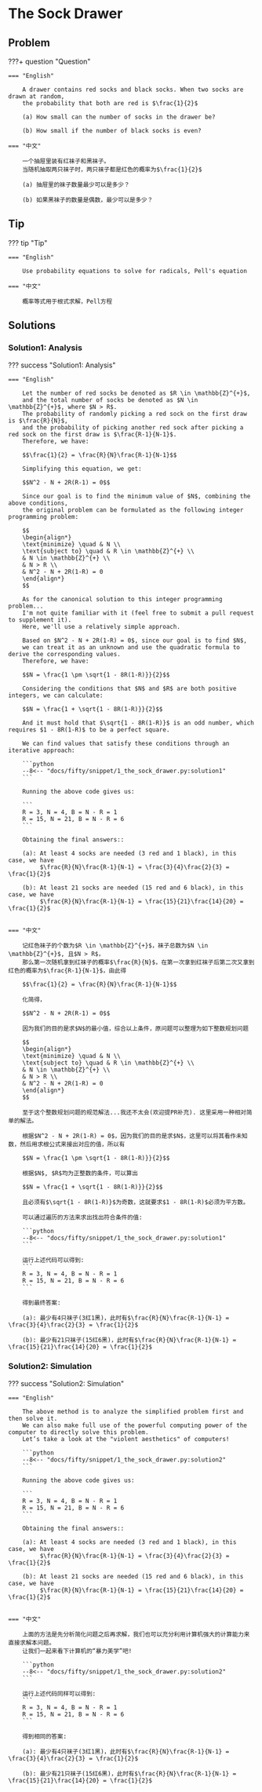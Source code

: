 # The Sock Drawer

## Problem

???+ question "Question"

    === "English"

        A drawer contains red socks and black socks. When two socks are drawn at random,
        the probability that both are red is $\frac{1}{2}$

        (a) How small can the number of socks in the drawer be?

        (b) How small if the number of black socks is even?

    === "中文"

        一个抽屉里装有红袜子和黑袜子。
        当随机抽取两只袜子时，两只袜子都是红色的概率为$\frac{1}{2}$

        (a) 抽屉里的袜子数量最少可以是多少？

        (b) 如果黑袜子的数量是偶数，最少可以是多少？


## Tip

??? tip "Tip"

    === "English"

        Use probability equations to solve for radicals, Pell's equation

    === "中文"

        概率等式用于根式求解，Pell方程


## Solutions

### Solution1: Analysis
??? success "Solution1: Analysis"

    === "English"

        Let the number of red socks be denoted as $R \in \mathbb{Z}^{+}$,
        and the total number of socks be denoted as $N \in \mathbb{Z}^{+}$, where $N > R$.
        The probability of randomly picking a red sock on the first draw is $\frac{R}{N}$,
        and the probability of picking another red sock after picking a red sock on the first draw is $\frac{R-1}{N-1}$.
        Therefore, we have:

        $$\frac{1}{2} = \frac{R}{N}\frac{R-1}{N-1}$$

        Simplifying this equation, we get:

        $$N^2 - N + 2R(R-1) = 0$$

        Since our goal is to find the minimum value of $N$, combining the above conditions,
        the original problem can be formulated as the following integer programming problem:

        $$
        \begin{align*}
        \text{minimize} \quad & N \\
        \text{subject to} \quad & R \in \mathbb{Z}^{+} \\
        & N \in \mathbb{Z}^{+} \\
        & N > R \\
        & N^2 - N + 2R(1-R) = 0
        \end{align*}
        $$

        As for the canonical solution to this integer programming problem...
        I'm not quite familiar with it (feel free to submit a pull request to supplement it).
        Here, we'll use a relatively simple approach.

        Based on $N^2 - N + 2R(1-R) = 0$, since our goal is to find $N$,
        we can treat it as an unknown and use the quadratic formula to derive the corresponding values.
        Therefore, we have:

        $$N = \frac{1 \pm \sqrt{1 - 8R(1-R)}}{2}$$

        Considering the conditions that $N$ and $R$ are both positive integers, we can calculate:

        $$N = \frac{1 + \sqrt{1 - 8R(1-R)}}{2}$$

        And it must hold that $\sqrt{1 - 8R(1-R)}$ is an odd number, which requires $1 - 8R(1-R)$ to be a perfect square.

        We can find values that satisfy these conditions through an iterative approach:

        ```python
        --8<-- "docs/fifty/snippet/1_the_sock_drawer.py:solution1"
        ```

        Running the above code gives us:

        ```
        R = 3, N = 4, B = N - R = 1
        R = 15, N = 21, B = N - R = 6
        ```

        Obtaining the final answers::

        (a): At least 4 socks are needed (3 red and 1 black), in this case, we have
             $\frac{R}{N}\frac{R-1}{N-1} = \frac{3}{4}\frac{2}{3} = \frac{1}{2}$

        (b): At least 21 socks are needed (15 red and 6 black), in this case, we have
             $\frac{R}{N}\frac{R-1}{N-1} = \frac{15}{21}\frac{14}{20} = \frac{1}{2}$


    === "中文"

        记红色袜子的个数为$R \in \mathbb{Z}^{+}$，袜子总数为$N \in \mathbb{Z}^{+}$, 且$N > R$，
        那么第一次随机拿到红袜子的概率$\frac{R}{N}$，在第一次拿到红袜子后第二次又拿到红色的概率为$\frac{R-1}{N-1}$，由此得

        $$\frac{1}{2} = \frac{R}{N}\frac{R-1}{N-1}$$

        化简得，

        $$N^2 - N + 2R(R-1) = 0$$

        因为我们的目的是求$N$的最小值，综合以上条件，原问题可以整理为如下整数规划问题

        $$
        \begin{align*}
        \text{minimize} \quad & N \\
        \text{subject to} \quad & R \in \mathbb{Z}^{+} \\
        & N \in \mathbb{Z}^{+} \\
        & N > R \\
        & N^2 - N + 2R(1-R) = 0
        \end{align*}
        $$

        至于这个整数规划问题的规范解法...我还不太会(欢迎提PR补充). 这里采用一种相对简单的解法。

        根据$N^2 - N + 2R(1-R) = 0$，因为我们的目的是求$N$，这里可以将其看作未知数，然后用求根公式来接出对应的值，所以有

        $$N = \frac{1 \pm \sqrt{1 - 8R(1-R)}}{2}$$

        根据$N$, $R$均为正整数的条件，可以算出

        $$N = \frac{1 + \sqrt{1 - 8R(1-R)}}{2}$$

        且必须有$\sqrt{1 - 8R(1-R)}$为奇数，这就要求$1 - 8R(1-R)$必须为平方数。

        可以通过遍历的方法来求出找出符合条件的值:

        ```python
        --8<-- "docs/fifty/snippet/1_the_sock_drawer.py:solution1"
        ```

        运行上述代码可以得到:
        ```
        R = 3, N = 4, B = N - R = 1
        R = 15, N = 21, B = N - R = 6
        ```

        得到最终答案:

        (a): 最少有4只袜子(3红1黑)，此时有$\frac{R}{N}\frac{R-1}{N-1} = \frac{3}{4}\frac{2}{3} = \frac{1}{2}$

        (b): 最少有21只袜子(15红6黑)，此时有$\frac{R}{N}\frac{R-1}{N-1} = \frac{15}{21}\frac{14}{20} = \frac{1}{2}$


### Solution2: Simulation

??? success "Solution2: Simulation"

    === "English"

        The above method is to analyze the simplified problem first and then solve it.
        We can also make full use of the powerful computing power of the computer to directly solve this problem.
        Let’s take a look at the "violent aesthetics" of computers!

        ```python
        --8<-- "docs/fifty/snippet/1_the_sock_drawer.py:solution2"
        ```

        Running the above code gives us:

        ```
        R = 3, N = 4, B = N - R = 1
        R = 15, N = 21, B = N - R = 6
        ```

        Obtaining the final answers::

        (a): At least 4 socks are needed (3 red and 1 black), in this case, we have
             $\frac{R}{N}\frac{R-1}{N-1} = \frac{3}{4}\frac{2}{3} = \frac{1}{2}$

        (b): At least 21 socks are needed (15 red and 6 black), in this case, we have
             $\frac{R}{N}\frac{R-1}{N-1} = \frac{15}{21}\frac{14}{20} = \frac{1}{2}$


    === "中文"

        上面的方法是先分析简化问题之后再求解，我们也可以充分利用计算机强大的计算能力来直接求解本问题。
        让我们一起来看下计算机的“暴力美学”吧!

        ```python
        --8<-- "docs/fifty/snippet/1_the_sock_drawer.py:solution2"
        ```

        运行上述代码同样可以得到:
        ```
        R = 3, N = 4, B = N - R = 1
        R = 15, N = 21, B = N - R = 6
        ```

        得到相同的答案:

        (a): 最少有4只袜子(3红1黑)，此时有$\frac{R}{N}\frac{R-1}{N-1} = \frac{3}{4}\frac{2}{3} = \frac{1}{2}$

        (b): 最少有21只袜子(15红6黑)，此时有$\frac{R}{N}\frac{R-1}{N-1} = \frac{15}{21}\frac{14}{20} = \frac{1}{2}$
